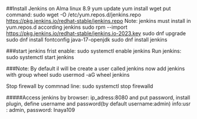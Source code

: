 ##Install Jenkins on Alma linux 8.9
      yum update
      yum install wget
put command:
      sudo wget -O /etc/yum.repos.d/jenkins.repo \
      https://pkg.jenkins.io/redhat-stable/jenkins.repo
Note: jenkins must install in yum.repos.d according jenkins
      sudo rpm --import https://pkg.jenkins.io/redhat-stable/jenkins.io-2023.key
      sudo dnf upgrade
      sudo dnf install fontconfig java-17-openjdk
      sudo dnf install jenkins

###start jenkins
frist enable:
       sudo systemctl enable jenkins
Run jenkins:
      sudo systemctl start jenkins

###Note: By default il will be create a user called jenkins
now add jenkins with group wheel
    sudo usermod -aG wheel jenkins

Stop firewall by commnad line:
    sudo systemctl stop firewalld

#####Access jenkins by browser: ip_adress:8080 and put password, install plugin, define username and password(by default username:admin) info:usr : admin, password: Inaya109   